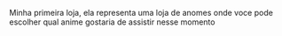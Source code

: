 Minha primeira loja, ela representa uma loja de anomes onde voce pode escolher qual anime gostaria de assistir nesse momento 
